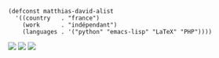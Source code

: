 
```emacs-lisp
(defconst matthias-david-alist
  '((country   . "france")
    (work      . "indépendant")
    (languages . '("python" "emacs-lisp" "LaTeX" "PHP"))))
```

![](https://github-profile-summary-cards.vercel.app/api/cards/profile-details?username=DarkBuffalo&theme=default)
![](https://github-profile-summary-cards.vercel.app/api/cards/stats?username=DarkBuffalo&theme=default)
![](https://github-profile-summary-cards.vercel.app/api/cards/repos-per-language?username=DarkBuffalo&theme=default)
